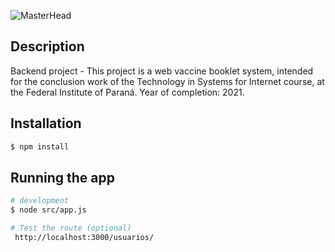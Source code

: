 ![MasterHead](https://media.discordapp.net/attachments/902734948270759937/1022928123932713110/Frame_1.png)

## Description

Backend project - This project is a web vaccine booklet system, intended for the conclusion work of the Technology in Systems for Internet course, at the Federal Institute of Paraná. Year of completion: 2021.

## Installation

```bash
$ npm install
```

## Running the app

```bash
# development
$ node src/app.js

# Test the route (optional)
 http://localhost:3000/usuarios/
```
